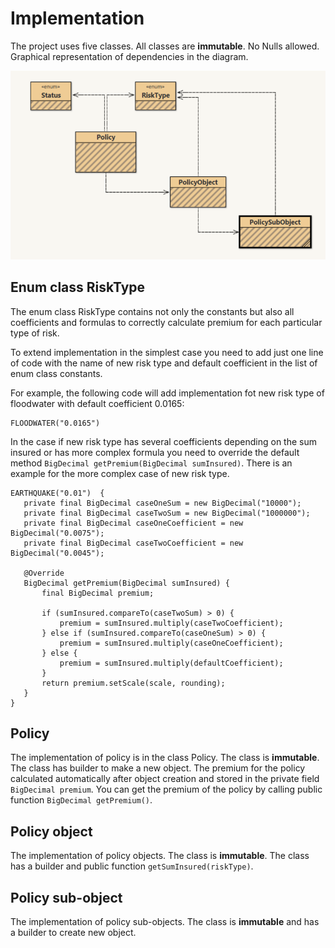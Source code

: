 # Implementation

The project uses five classes. All classes are **immutable**. No Nulls allowed. Graphical representation of dependencies in the diagram.

![Here is the UML diagram.](UML.png)

## Enum class RiskType

The enum class RiskType contains not only the constants but also all coefficients and formulas to correctly calculate premium for each particular type of risk. 

To extend implementation in the simplest case you need to add just one line of code with the name of new risk type and default coefficient in the list of enum class constants. 

For example, the following code will add implementation fot new risk type of floodwater with default coefficient 0.0165:
```
FLOODWATER("0.0165")
```
In the case if new risk type has several coefficients depending on the sum insured or has more complex formula you need to override the default method `BigDecimal getPremium(BigDecimal sumInsured)`. There is an example for the more complex case of new risk type.

```
EARTHQUAKE("0.01")  {
   private final BigDecimal caseOneSum = new BigDecimal("10000");
   private final BigDecimal caseTwoSum = new BigDecimal("1000000");
   private final BigDecimal caseOneCoefficient = new BigDecimal("0.0075");
   private final BigDecimal caseTwoCoefficient = new BigDecimal("0.0045");

   @Override
   BigDecimal getPremium(BigDecimal sumInsured) {
       final BigDecimal premium;

       if (sumInsured.compareTo(caseTwoSum) > 0) {
           premium = sumInsured.multiply(caseTwoCoefficient);
       } else if (sumInsured.compareTo(caseOneSum) > 0) {
           premium = sumInsured.multiply(caseOneCoefficient);
       } else {
           premium = sumInsured.multiply(defaultCoefficient);
       }
       return premium.setScale(scale, rounding);
   }
} 
```

## Policy

The implementation of policy is in the class Policy. The class is **immutable**. The class has builder to make a new object. The premium for the policy calculated automatically after object creation and stored in the private field `BigDecimal premium`. 
You can get the premium of the policy by calling public function `BigDecimal getPremium()`.  

## Policy object

The implementation of policy objects. The class is **immutable**. The class has a builder and public function `getSumInsured(riskType)`.

## Policy sub-object

The implementation of policy sub-objects. The class is **immutable** and has a builder to create new object.

